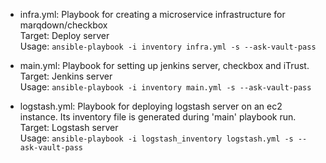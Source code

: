 - infra.yml: Playbook for creating a microservice infrastructure for marqdown/checkbox
<br> Target: Deploy server
<br> Usage: ```ansible-playbook -i inventory infra.yml -s --ask-vault-pass```

- main.yml: Playbook for setting up jenkins server, checkbox and iTrust.
<br> Target: Jenkins server
<br> Usage: ```ansible-playbook -i inventory main.yml -s --ask-vault-pass```

- logstash.yml: Playbook for deploying logstash server on an ec2 instance. Its inventory file is generated during 'main' playbook run.
<br> Target: Logstash server
<br> Usage: ```ansible-playbook -i logstash_inventory logstash.yml -s --ask-vault-pass```
